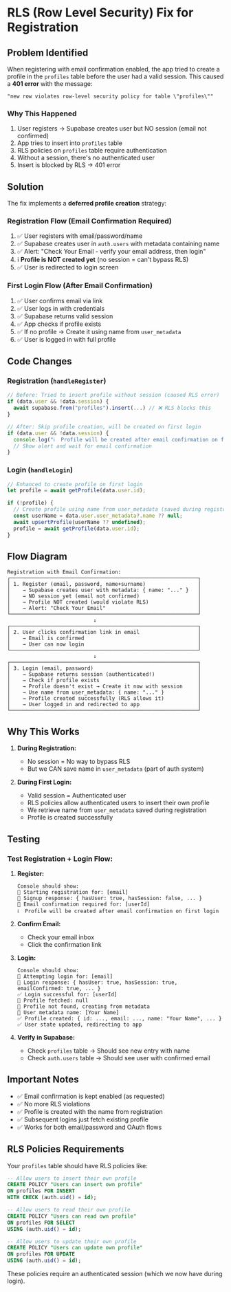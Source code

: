 # RLS (Row Level Security) Fix for Registration

## Problem Identified

When registering with email confirmation enabled, the app tried to create a profile in the `profiles` table before the user had a valid session. This caused a **401 error** with the message:

```
"new row violates row-level security policy for table \"profiles\""
```

### Why This Happened

1. User registers → Supabase creates user but NO session (email not confirmed)
2. App tries to insert into `profiles` table
3. RLS policies on `profiles` table require authentication
4. Without a session, there's no authenticated user
5. Insert is blocked by RLS → 401 error

## Solution

The fix implements a **deferred profile creation** strategy:

### Registration Flow (Email Confirmation Required)
1. ✅ User registers with email/password/name
2. ✅ Supabase creates user in `auth.users` with metadata containing name
3. ✅ Alert: "Check Your Email - verify your email address, then login"
4. ℹ️  **Profile is NOT created yet** (no session = can't bypass RLS)
5. ✅ User is redirected to login screen

### First Login Flow (After Email Confirmation)
1. ✅ User confirms email via link
2. ✅ User logs in with credentials
3. ✅ Supabase returns valid session
4. ✅ App checks if profile exists
5. ✅ If no profile → Create it using name from `user_metadata`
6. ✅ User is logged in with full profile

## Code Changes

### Registration (`handleRegister`)
```typescript
// Before: Tried to insert profile without session (caused RLS error)
if (data.user && !data.session) {
  await supabase.from("profiles").insert(...) // ❌ RLS blocks this
}

// After: Skip profile creation, will be created on first login
if (data.user && !data.session) {
  console.log("ℹ️  Profile will be created after email confirmation on first login");
  // Show alert and wait for email confirmation
}
```

### Login (`handleLogin`)
```typescript
// Enhanced to create profile on first login
let profile = await getProfile(data.user.id);

if (!profile) {
  // Create profile using name from user_metadata (saved during registration)
  const userName = data.user.user_metadata?.name ?? null;
  await upsertProfile(userName ?? undefined);
  profile = await getProfile(data.user.id);
}
```

## Flow Diagram

```
Registration with Email Confirmation:
┌─────────────────────────────────────────────────────────────┐
│ 1. Register (email, password, name+surname)                 │
│    → Supabase creates user with metadata: { name: "..." }   │
│    → NO session yet (email not confirmed)                   │
│    → Profile NOT created (would violate RLS)                │
│    → Alert: "Check Your Email"                              │
└─────────────────────────────────────────────────────────────┘
                            ↓
┌─────────────────────────────────────────────────────────────┐
│ 2. User clicks confirmation link in email                   │
│    → Email is confirmed                                     │
│    → User can now login                                     │
└─────────────────────────────────────────────────────────────┘
                            ↓
┌─────────────────────────────────────────────────────────────┐
│ 3. Login (email, password)                                  │
│    → Supabase returns session (authenticated!)              │
│    → Check if profile exists                                │
│    → Profile doesn't exist → Create it now with session     │
│    → Use name from user_metadata: { name: "..." }           │
│    → Profile created successfully (RLS allows it)           │
│    → User logged in and redirected to app                   │
└─────────────────────────────────────────────────────────────┘
```

## Why This Works

1. **During Registration:**
   - No session = No way to bypass RLS
   - But we CAN save name in `user_metadata` (part of auth system)
   
2. **During First Login:**
   - Valid session = Authenticated user
   - RLS policies allow authenticated users to insert their own profile
   - We retrieve name from `user_metadata` saved during registration
   - Profile is created successfully

## Testing

### Test Registration + Login Flow:

1. **Register:**
   ```
   Console should show:
   🔵 Starting registration for: [email]
   🔵 Signup response: { hasUser: true, hasSession: false, ... }
   📧 Email confirmation required for: [userId]
   ℹ️  Profile will be created after email confirmation on first login
   ```

2. **Confirm Email:**
   - Check your email inbox
   - Click the confirmation link

3. **Login:**
   ```
   Console should show:
   🔵 Attempting login for: [email]
   🔵 Login response: { hasUser: true, hasSession: true, emailConfirmed: true, ... }
   ✅ Login successful for: [userId]
   🔵 Profile fetched: null
   🔵 Profile not found, creating from metadata
   🔵 User metadata name: [Your Name]
   ✅ Profile created: { id: ..., email: ..., name: "Your Name", ... }
   ✅ User state updated, redirecting to app
   ```

4. **Verify in Supabase:**
   - Check `profiles` table → Should see new entry with name
   - Check `auth.users` table → Should see user with confirmed email

## Important Notes

- ✅ Email confirmation is kept enabled (as requested)
- ✅ No more RLS violations
- ✅ Profile is created with the name from registration
- ✅ Subsequent logins just fetch existing profile
- ✅ Works for both email/password and OAuth flows

## RLS Policies Requirements

Your `profiles` table should have RLS policies like:

```sql
-- Allow users to insert their own profile
CREATE POLICY "Users can insert own profile" 
ON profiles FOR INSERT 
WITH CHECK (auth.uid() = id);

-- Allow users to read their own profile
CREATE POLICY "Users can read own profile" 
ON profiles FOR SELECT 
USING (auth.uid() = id);

-- Allow users to update their own profile
CREATE POLICY "Users can update own profile" 
ON profiles FOR UPDATE 
USING (auth.uid() = id);
```

These policies require an authenticated session (which we now have during login).
